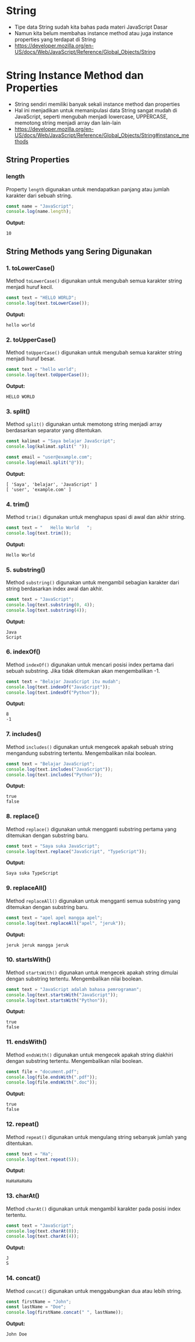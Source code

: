 # String

- Tipe data String sudah kita bahas pada materi JavaScript Dasar
- Namun kita belum membahas instance method atau juga instance properties yang terdapat di String
- https://developer.mozilla.org/en-US/docs/Web/JavaScript/Reference/Global_Objects/String

# String Instance Method dan Properties

- String sendiri memiliki banyak sekali instance method dan properties
- Hal ini menjadikan untuk memanipulasi data String sangat mudah di JavaScript, seperti mengubah menjadi lowercase, UPPERCASE, memotong string menjadi array dan lain-lain
- https://developer.mozilla.org/en-US/docs/Web/JavaScript/Reference/Global_Objects/String#instance_methods

## String Properties

### length

Property `length` digunakan untuk mendapatkan panjang atau jumlah karakter dari sebuah string.

```javascript
const name = "JavaScript";
console.log(name.length);
```

**Output:**
```
10
```

## String Methods yang Sering Digunakan

### 1. toLowerCase()

Method `toLowerCase()` digunakan untuk mengubah semua karakter string menjadi huruf kecil.

```javascript
const text = "HELLO WORLD";
console.log(text.toLowerCase());
```

**Output:**
```
hello world
```

### 2. toUpperCase()

Method `toUpperCase()` digunakan untuk mengubah semua karakter string menjadi huruf besar.

```javascript
const text = "hello world";
console.log(text.toUpperCase());
```

**Output:**
```
HELLO WORLD
```

### 3. split()

Method `split()` digunakan untuk memotong string menjadi array berdasarkan separator yang ditentukan.

```javascript
const kalimat = "Saya belajar JavaScript";
console.log(kalimat.split(" "));

const email = "user@example.com";
console.log(email.split("@"));
```

**Output:**
```
[ 'Saya', 'belajar', 'JavaScript' ]
[ 'user', 'example.com' ]
```

### 4. trim()

Method `trim()` digunakan untuk menghapus spasi di awal dan akhir string.

```javascript
const text = "   Hello World   ";
console.log(text.trim());
```

**Output:**
```
Hello World
```

### 5. substring()

Method `substring()` digunakan untuk mengambil sebagian karakter dari string berdasarkan index awal dan akhir.

```javascript
const text = "JavaScript";
console.log(text.substring(0, 4));
console.log(text.substring(4));
```

**Output:**
```
Java
Script
```

### 6. indexOf()

Method `indexOf()` digunakan untuk mencari posisi index pertama dari sebuah substring. Jika tidak ditemukan akan mengembalikan -1.

```javascript
const text = "Belajar JavaScript itu mudah";
console.log(text.indexOf("JavaScript"));
console.log(text.indexOf("Python"));
```

**Output:**
```
8
-1
```

### 7. includes()

Method `includes()` digunakan untuk mengecek apakah sebuah string mengandung substring tertentu. Mengembalikan nilai boolean.

```javascript
const text = "Belajar JavaScript";
console.log(text.includes("JavaScript"));
console.log(text.includes("Python"));
```

**Output:**
```
true
false
```

### 8. replace()

Method `replace()` digunakan untuk mengganti substring pertama yang ditemukan dengan substring baru.

```javascript
const text = "Saya suka JavaScript";
console.log(text.replace("JavaScript", "TypeScript"));
```

**Output:**
```
Saya suka TypeScript
```

### 9. replaceAll()

Method `replaceAll()` digunakan untuk mengganti semua substring yang ditemukan dengan substring baru.

```javascript
const text = "apel apel mangga apel";
console.log(text.replaceAll("apel", "jeruk"));
```

**Output:**
```
jeruk jeruk mangga jeruk
```

### 10. startsWith()

Method `startsWith()` digunakan untuk mengecek apakah string dimulai dengan substring tertentu. Mengembalikan nilai boolean.

```javascript
const text = "JavaScript adalah bahasa pemrograman";
console.log(text.startsWith("JavaScript"));
console.log(text.startsWith("Python"));
```

**Output:**
```
true
false
```

### 11. endsWith()

Method `endsWith()` digunakan untuk mengecek apakah string diakhiri dengan substring tertentu. Mengembalikan nilai boolean.

```javascript
const file = "document.pdf";
console.log(file.endsWith(".pdf"));
console.log(file.endsWith(".doc"));
```

**Output:**
```
true
false
```

### 12. repeat()

Method `repeat()` digunakan untuk mengulang string sebanyak jumlah yang ditentukan.

```javascript
const text = "Ha";
console.log(text.repeat(5));
```

**Output:**
```
HaHaHaHaHa
```

### 13. charAt()

Method `charAt()` digunakan untuk mengambil karakter pada posisi index tertentu.

```javascript
const text = "JavaScript";
console.log(text.charAt(0));
console.log(text.charAt(4));
```

**Output:**
```
J
S
```

### 14. concat()

Method `concat()` digunakan untuk menggabungkan dua atau lebih string.

```javascript
const firstName = "John";
const lastName = "Doe";
console.log(firstName.concat(" ", lastName));
```

**Output:**
```
John Doe
```
